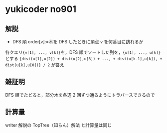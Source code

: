 # yukicoder no901

## 解説

- DFS 順
  order[v]:=木を DFS したときに頂点 v を何番目に訪れるか

各クエリ`{v[1], ..., v[k]}`を，DFS 順でソートした列を，`{u[1], ..., u[k]}`とする
`{dist(u[1],u[2]) + dist(u[2],u[3]) + ..., + dist(u[k-1],u[k]), + dist(u[k],u[0])} / 2` が答え

## 雑証明

DFS 順でたどると，部分木を各辺 2 回ずつ通るようにトラバースできるので

## 計算量

writer 解説の TopTree（知らん）解法 と計算量は同じ
